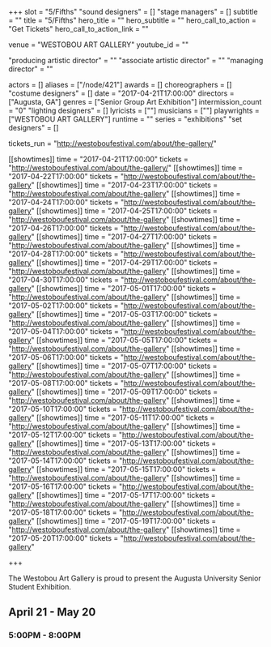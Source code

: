 +++
slot = "5/Fifths"
"sound designers" = []
"stage managers" = []
subtitle = ""
title = "5/Fifths"
hero_title = ""
hero_subtitle = ""
hero_call_to_action = "Get Tickets"
hero_call_to_action_link = ""

venue = "WESTOBOU ART GALLERY"
youtube_id = ""

"producing artistic director" = ""
"associate artistic director" = ""
"managing director" = ""

actors = []
aliases = ["/node/421"]
awards = []
choreographers = []
"costume designers" = []
date = "2017-04-21T17:00:00"
directors = ["Augusta, GA"]
genres = ["Senior Group Art Exhibition"]
intermission_count = "0"
"lighting designers" = []
lyricists = [""]
musicians = [""]
playwrights = ["WESTOBOU ART GALLERY"]
runtime = ""
series = "exhibitions"
"set designers" = []

tickets_run = "http://westoboufestival.com/about/the-gallery/"

[[showtimes]]
time = "2017-04-21T17:00:00"
tickets = "http://westoboufestival.com/about/the-gallery/"
[[showtimes]]
time = "2017-04-22T17:00:00"
tickets = "http://westoboufestival.com/about/the-gallery"
[[showtimes]]
time = "2017-04-23T17:00:00"
tickets = "http://westoboufestival.com/about/the-gallery"
[[showtimes]]
time = "2017-04-24T17:00:00"
tickets = "http://westoboufestival.com/about/the-gallery"
[[showtimes]]
time = "2017-04-25T17:00:00"
tickets = "http://westoboufestival.com/about/the-gallery"
[[showtimes]]
time = "2017-04-26T17:00:00"
tickets = "http://westoboufestival.com/about/the-gallery"
[[showtimes]]
time = "2017-04-27T17:00:00"
tickets = "http://westoboufestival.com/about/the-gallery"
[[showtimes]]
time = "2017-04-28T17:00:00"
tickets = "http://westoboufestival.com/about/the-gallery"
[[showtimes]]
time = "2017-04-29T17:00:00"
tickets = "http://westoboufestival.com/about/the-gallery"
[[showtimes]]
time = "2017-04-30T17:00:00"
tickets = "http://westoboufestival.com/about/the-gallery"
[[showtimes]]
time = "2017-05-01T17:00:00"
tickets = "http://westoboufestival.com/about/the-gallery"
[[showtimes]]
time = "2017-05-02T17:00:00"
tickets = "http://westoboufestival.com/about/the-gallery"
[[showtimes]]
time = "2017-05-03T17:00:00"
tickets = "http://westoboufestival.com/about/the-gallery"
[[showtimes]]
time = "2017-05-04T17:00:00"
tickets = "http://westoboufestival.com/about/the-gallery"
[[showtimes]]
time = "2017-05-05T17:00:00"
tickets = "http://westoboufestival.com/about/the-gallery"
[[showtimes]]
time = "2017-05-06T17:00:00"
tickets = "http://westoboufestival.com/about/the-gallery"
[[showtimes]]
time = "2017-05-07T17:00:00"
tickets = "http://westoboufestival.com/about/the-gallery"
[[showtimes]]
time = "2017-05-08T17:00:00"
tickets = "http://westoboufestival.com/about/the-gallery"
[[showtimes]]
time = "2017-05-09T17:00:00"
tickets = "http://westoboufestival.com/about/the-gallery"
[[showtimes]]
time = "2017-05-10T17:00:00"
tickets = "http://westoboufestival.com/about/the-gallery"
[[showtimes]]
time = "2017-05-11T17:00:00"
tickets = "http://westoboufestival.com/about/the-gallery"
[[showtimes]]
time = "2017-05-12T17:00:00"
tickets = "http://westoboufestival.com/about/the-gallery"
[[showtimes]]
time = "2017-05-13T17:00:00"
tickets = "http://westoboufestival.com/about/the-gallery"
[[showtimes]]
time = "2017-05-14T17:00:00"
tickets = "http://westoboufestival.com/about/the-gallery"
[[showtimes]]
time = "2017-05-15T17:00:00"
tickets = "http://westoboufestival.com/about/the-gallery"
[[showtimes]]
time = "2017-05-16T17:00:00"
tickets = "http://westoboufestival.com/about/the-gallery"
[[showtimes]]
time = "2017-05-17T17:00:00"
tickets = "http://westoboufestival.com/about/the-gallery"
[[showtimes]]
time = "2017-05-18T17:00:00"
tickets = "http://westoboufestival.com/about/the-gallery"
[[showtimes]]
time = "2017-05-19T17:00:00"
tickets = "http://westoboufestival.com/about/the-gallery"
[[showtimes]]
time = "2017-05-20T17:00:00"
tickets = "http://westoboufestival.com/about/the-gallery"

+++

The Westobou Art Gallery is proud to present the Augusta University Senior Student Exhibition.

## April 21 - May 20
### 5:00PM - 8:00PM
